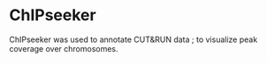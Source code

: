 # ChIPseeker
ChIPseeker was used to annotate CUT&amp;RUN data ; to visualize peak coverage over chromosomes.
